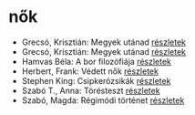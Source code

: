 # nők

- Grecsó, Krisztián: Megyek utánad [részletek](../_details/Grecs%C3%B3%2C%20Kriszti%C3%A1n.md#id_1230)
- Grecsó, Krisztián: Megyek utánad [részletek](../_details/Grecs%C3%B3%2C%20Kriszti%C3%A1n.md#id_990)
- Hamvas Béla: A bor filozófiája [részletek](../_details/Hamvas%20B%C3%A9la.md#id_776)
- Herbert, Frank: Védett nők [részletek](../_details/Herbert%2C%20Frank.md#id_702)
- Stephen King: Csipkerózsikák [részletek](../_details/Stephen%20King.md#id_1204)
- Szabó T., Anna: Törésteszt [részletek](../_details/Szab%C3%B3%20T.%2C%20Anna.md#id_1236)
- Szabó, Magda: Régimódi történet [részletek](../_details/Szab%C3%B3%2C%20Magda.md#id_1356)